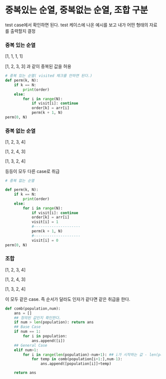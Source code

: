 # 중복있는 순열, 중복없는 순열, 조합 구분



test case에서 확인하면 된다. test 케이스에 나온 예시를 보고 내가 어떤 형태의 자료를 출력할지 결정



### 중복 있는 순열

[1, 1, 1, 1]

[1, 2, 3, 3] 과 같이 중복된 값을 허용

```python
# 중복 있는 순열( visited 체크를 안하면 된다.)
def perm(k, N):
    if k == N:
        print(order)
    else:
        for i in range(N):
            if visit[i]: continue
            order[k] = arr[i]
            perm(k + 1, N)
perm(0, N)
```

### 중복 없는 순열

[1, 2, 3, 4\]

[1, 2, 4, 3]

[1, 3, 2, 4]

등등이 모두 다른  case로 취급

```python
# 중복 없는 순열

def perm(k, N):
    if k == N:
        print(order)
    else:
        for i in range(N):
            if visit[i]: continue
            order[k] = arr[i]
            visit[i] = 1
            #---------------------
            perm(k + 1, N)
            #---------------------
            visit[i] = 0
perm(0, N)
```



### 조합 

[1, 2, 3, 4\]

[1, 2, 4, 3]

[1, 3, 2, 4]

이 모두 같은 case. 즉 순서가 달라도 인자가 같다면 같은 취급을 한다.

```python
def comb(population,num):
	ans = []
    ## 정의된 값인지 확인한다.
	if num > len(population): return ans
	## Base Case
	if num == 1:
		for i in population:
			ans.append([i])
    ## General Case
	elif num>1:
		for i in range(len(population)-num+1): ## i가 시작하는 값 - len(population) - (n-1)이고 이 때 n은 lst로부터 추출할 개수와 같다.
			for temp in comb(population[i+1:],num-1):
				ans.append([population[i]]+temp)

	return ans
```

